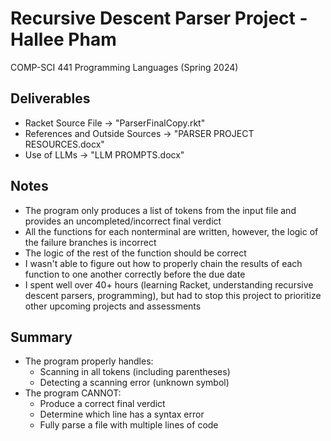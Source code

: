 # Recursive Descent Parser Project - Hallee Pham
COMP-SCI 441 Programming Languages (Spring 2024)

## Deliverables
* Racket Source File -> "ParserFinalCopy.rkt"
* References and Outside Sources -> "PARSER PROJECT RESOURCES.docx"
* Use of LLMs -> "LLM PROMPTS.docx"

## Notes
- The program only produces a list of tokens from the input file and provides an uncompleted/incorrect final verdict
- All the functions for each nonterminal are written, however, the logic of the failure branches is incorrect
- The logic of the rest of the function should be correct
- I wasn't able to figure out how to properly chain the results of each function to one another correctly before the due date
- I spent well over 40+ hours (learning Racket, understanding recursive descent parsers, programming), but had to stop this project to prioritize other upcoming projects and assessments

## Summary
- The program properly handles:
  - Scanning in all tokens (including parentheses)
  - Detecting a scanning error (unknown symbol)
- The program CANNOT:
  - Produce a correct final verdict
  - Determine which line has a syntax error
  - Fully parse a file with multiple lines of code
